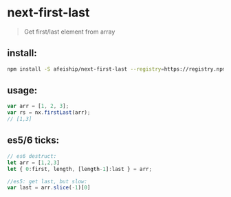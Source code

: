 # next-first-last
> Get first/last element from array

## install:
```bash
npm install -S afeiship/next-first-last --registry=https://registry.npm.taobao.org
```

## usage:
```js
var arr = [1, 2, 3];
var rs = nx.firstLast(arr);
// [1,3]
```

## es5/6 ticks:
```js
// es6 destruct:
let arr = [1,2,3]
let { 0:first, length, [length-1]:last } = arr;

//es5: get last, but slow:
var last = arr.slice(-1)[0]
```

